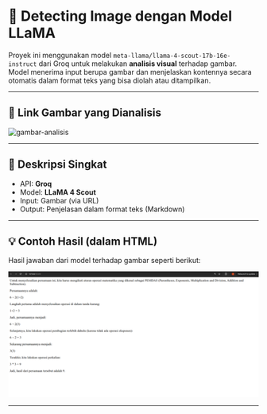 # 🧠 Detecting Image dengan Model LLaMA

Proyek ini menggunakan model `meta-llama/llama-4-scout-17b-16e-instruct` dari Groq untuk melakukan **analisis visual** terhadap gambar. Model menerima input berupa gambar dan menjelaskan kontennya secara otomatis dalam format teks yang bisa diolah atau ditampilkan.

---

## 🔗 Link Gambar yang Dianalisis

![gambar-analisis](https://pict.sindonews.net/webp/480/pena/news/2023/03/19/46/1050763/tidak-semudah-itu-ferguso-soal-matematika-ini-sukses-bikin-pusing-netizen-tro.webp)

---

## 🧾 Deskripsi Singkat

- API: **Groq**
- Model: **LLaMA 4 Scout**
- Input: Gambar (via URL)
- Output: Penjelasan dalam format teks (Markdown)

---

## 💡 Contoh Hasil (dalam HTML)

Hasil jawaban dari model terhadap gambar seperti berikut:

![html-hasil](/img/hasil-jawaban.png)

---
